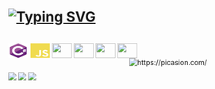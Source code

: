 # [![Typing SVG](https://readme-typing-svg.herokuapp.com?size=25&duration=15&color=7FE725&multiline=false&height=45&lines=+�+Olá,+eu+sou+o+RaunySmzz+👻)](https://git.io/typing-svg)

<p/>


  
<div style="display: inline_block"><br>
  <img align="center" height="30" width="40"   src="https://raw.githubusercontent.com/devicons/devicon/master/icons/csharp/csharp-original.svg">
  <img align="center" height="30" width="40"   src="https://raw.githubusercontent.com/devicons/devicon/master/icons/javascript/javascript-plain.svg"> 
  <img align="center" height="30" width="40"   src="https://cdn.jsdelivr.net/gh/devicons/devicon/icons/docker/docker-plain-wordmark.svg" />
  <img align="center" height="30" width="40"   src="https://cdn.jsdelivr.net/gh/devicons/devicon/icons/html5/html5-plain-wordmark.svg" /> 
  <img align="center" height="30" width="40"   src="https://cdn.jsdelivr.net/gh/devicons/devicon/icons/css3/css3-plain-wordmark.svg" />
  <img align="center" height="30" width="40"   src="https://cdn.jsdelivr.net/gh/devicons/devicon/icons/microsoftsqlserver/microsoftsqlserver-plain-wordmark.svg" />
  <img align="right"  height="250" width="260" src="https://i.picasion.com/pic92/cefc93c4b2081a3ead6011b1069d9cf0.gif" width="300" height="300" border="0" alt="https://picasion.com/" /></a>
</div>
  
##
    
<div> 
 <a href="https://www.instagram.com/raunys_mzz/" target="_blank"><img src="https://img.shields.io/badge/-Instagram-%23E4405F?style=for-the-badge&logo=instagram&logoColor=white" target="_blank"></a>
 <a href = "mailto:rauny.stefano2211@gmail.com"><img src="https://img.shields.io/badge/-Gmail-%23333?style=for-the-badge&logo=gmail&logoColor=white" target="_blank"></a>
 <a href="https://www.linkedin.com/in/rauny-stefano-281782156/" target="_blank"><img src="https://img.shields.io/badge/-LinkedIn-%230077B5?style=for-the-badge&logo=linkedin&logoColor=white" target="_blank"></a> 
  

 
</div>
 
 



